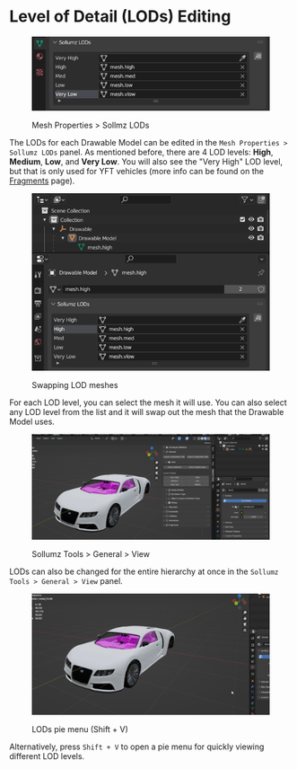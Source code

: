 # Level of Detail (LODs) Editing

<div align="left">

<figure><img src="../../.gitbook/assets/image (3).png" alt="" width="493"><figcaption><p>Mesh Properties > Sollmz LODs</p></figcaption></figure>

</div>

The LODs for each Drawable Model can be edited in the `Mesh Properties > Sollumz LODs` panel. As mentioned before, there are 4 LOD levels: **High**, **Medium**, **Low**, and **Very Low**. You will also see the "Very High" LOD level, but that is only used for YFT vehicles (more info can be found on the [Fragments](../fragments-.yft.md) page).

<div align="left">

<figure><img src="../../.gitbook/assets/5lCjyGM.gif" alt="" width="489"><figcaption><p>Swapping LOD meshes</p></figcaption></figure>

</div>

For each LOD level, you can select the mesh it will use. You can also select any LOD level from the list and it will swap out the mesh that the Drawable Model uses.

<div align="left">

<figure><img src="../../.gitbook/assets/blender_ehMPgjU9Q9.gif" alt=""><figcaption><p>Sollumz Tools > General > View</p></figcaption></figure>

</div>

LODs can also be changed for the entire hierarchy at once in the `Sollumz Tools > General > View` panel.

<figure><img src="../../.gitbook/assets/blender_q6GniSsPAN.gif" alt=""><figcaption><p>LODs pie menu (Shift + V)</p></figcaption></figure>

Alternatively, press `Shift + V` to open a pie menu for quickly viewing different LOD levels.
